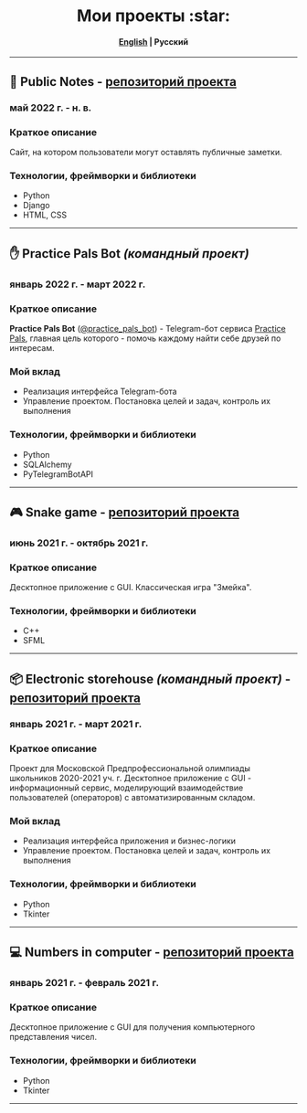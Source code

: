 <h1 align="center">Мои проекты :star:</h1>

<h4 align="center">
<a href="./PROJECTS.md">English</a> | Русский
</h4>

<hr>

## :pencil: Public Notes - [репозиторий проекта](https://github.com/Yu-Leo/public-notes)
### май 2022 г. - н. в.

### Краткое описание
Сайт, на котором пользователи могут оставлять публичные заметки.

### Технологии, фреймворки и библиотеки
- Python
- Django
- HTML, CSS

<hr>

## :hand: Practice Pals Bot _(командный проект)_
### январь 2022 г. - март 2022 г.

### Краткое описание
**Practice Pals Bot** ([@practice_pals_bot](https://t.me/practice_pals_bot)) - Telegram-бот сервиса [Practice Pals](https://t.me/practicepals), главная цель которого - помочь каждому найти себе друзей по интересам.

### Мой вклад
- Реализация интерфейса Telegram-бота
- Управление проектом. Постановка целей и задач, контроль их выполнения


### Технологии, фреймворки и библиотеки
- Python
- SQLAlchemy
- PyTelegramBotAPI

<hr>

## :video_game: Snake game - [репозиторий проекта](https://github.com/Yu-Leo/snake-game)
### июнь 2021 г. - октябрь 2021 г.

### Краткое описание
Десктопное приложение с GUI. Классическая игра "Змейка".

### Технологии, фреймворки и библиотеки
- С++
- SFML

<hr>

## :package: Electronic storehouse _(командный проект)_ - [репозиторий проекта](https://github.com/W-A-L-L-3/electronic-storehouse) 
### январь 2021 г. - март 2021 г.

### Краткое описание
Проект для Московской Предпрофессиональной олимпиады школьников 2020-2021 уч. г.
Десктопное приложение с GUI - информационный сервис, моделирующий взаимодействие пользователей (операторов) с автоматизированным складом.

### Мой вклад
- Реализация интерфейса приложения и бизнес-логики
- Управление проектом. Постановка целей и задач, контроль их выполнения

### Технологии, фреймворки и библиотеки
- Python
- Tkinter

<hr>

## :computer: Numbers in computer - [репозиторий проекта](https://github.com/Yu-Leo/numbers-in-computer)
### январь 2021 г. - февраль 2021 г.

### Краткое описание
Десктопное приложение с GUI для получения компьютерного представления чисел.

### Технологии, фреймворки и библиотеки
- Python
- Tkinter

<hr>
